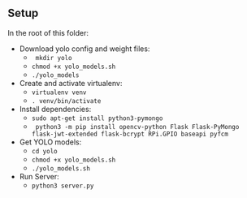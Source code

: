 ## Setup

In the root of this folder: 
* Download yolo config and weight files:
    * ``` mkdir yolo```
    * ``` chmod +x yolo_models.sh ```
    * ``` ./yolo_models ```
* Create and activate virtualenv:
    * ``` virtualenv venv ```
    * ``` . venv/bin/activate ```
* Install dependencies:
    * ``` sudo apt-get install python3-pymongo ```
    * ``` python3 -m pip install opencv-python Flask Flask-PyMongo flask-jwt-extended flask-bcrypt RPi.GPIO baseapi pyfcm```
* Get YOLO models:
    * ``` cd yolo  ```
    * ``` chmod +x yolo_models.sh ```
    * ``` ./yolo_models.sh ```
* Run Server:
    * ``` python3 server.py ```





